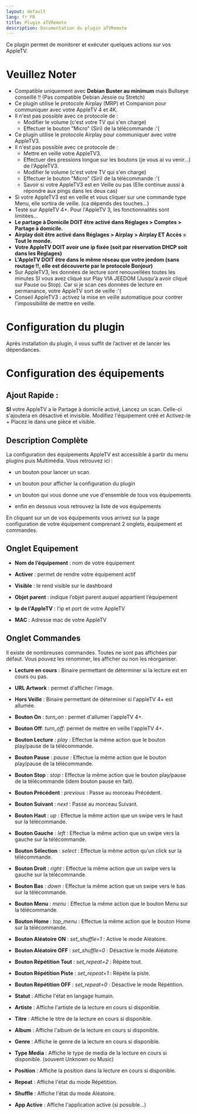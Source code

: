 ```yaml
---
layout: default
lang: fr_FR
title: Plugin aTVRemote
description: Documentation du plugin aTVRemote
---
```


Ce plugin permet de monitorer et exécuter quelques actions sur vos AppleTV.

Veuillez Noter 
==============
- Compatible uniquement avec **Debian Buster au minimum** mais Bullseye conseillé !! (Pas compatible Debian Jessie ou Stretch)
- Ce plugin utilise le protocole Airplay (MRP) et Companion pour communiquer avec votre AppleTV 4 et 4K. 
- Il n'est pas possible avec ce protocole de :
  - Modifier le volume (c'est votre TV qui s'en charge)
  - Effectuer le bouton "Micro" (Siri) de la télécommande :'(
- Ce plugin utilise le protocole Airplay pour communiquer avec votre AppleTV3.
- Il n'est pas possible avec ce protocole de :
  - Mettre en veille votre AppleTV3.
  - Effectuer des pressions longue sur les boutons (je vous ai vu venir...) de l'AppleTV3.
  - Modifier le volume (c'est votre TV qui s'en charge)
  - Effectuer le bouton "Micro" (Siri) de la télécommande :'(
  - Savoir si votre AppleTV3 est en Veille ou pas (Elle continue aussi à répondre aux pings dans les deux cas)
- Si votre AppleTV3 est en veille et vous cliquer sur une commande type Menu, elle sortira de veille. (ca dépends des touches...)
- Testé sur AppleTV 4+. Pour l'AppleTV 3, les fonctionnalités sont limitées...
- **Le partage à Domicile DOIT être activé dans Réglages > Comptes > Partage à domicile.**
- **Airplay doit être activé dans Réglages > Airplay > Airplay ET Accès = Tout le monde.**
- **Votre AppleTV DOIT avoir une ip fixée (soit par réservation DHCP soit dans les Réglages)**
- **L'AppleTV DOIT être dans le même réseau que votre jeedom (sans routage !!, elle est découverte par le protocole Bonjour)**
- Sur AppleTV3, les données de lecture sont renouvellées toutes les minutes SI vous avez cliqué sur Play VIA JEEDOM (Jusqu'à avoir cliqué sur Pause ou Stop). Car si je scan ces données de lecture en permanance, votre AppleTV sort de veille :'( 
- Conseil AppleTV3 : activez la mise en veille automatique pour contrer l'impossibilité de mettre en veille.

Configuration du plugin 
=======================

Après installation du plugin, il vous suffit de l’activer et de lancer les dépendances.

Configuration des équipements 
=============================

Ajout Rapide :
--------------
**SI** votre AppleTV a le Partage à domicile activé, Lancez un scan. Celle-ci s'ajoutera en désactivé et invisible.
Modifiez l'équipement créé et Activez-le + Placez le dans une pièce et visible.


Description Complète
--------------------
La configuration des équipements AppleTV est accessible à partir du menu
plugins puis Multimédia. Vous retrouvez ici :

-   un bouton pour lancer un scan.

-   un bouton pour afficher la configuration du plugin

-   un bouton qui vous donne une vue d'ensemble de tous vos équipements

-   enfin en dessous vous retrouvez la liste de vos équipements

En cliquant sur un de vos équipements vous arrivez sur la page
configuration de votre équipement comprenant 2 onglets, équipement et
commandes.

Onglet Equipement
-----------------

-   **Nom de l’équipement** : nom de votre équipement

-   **Activer** : permet de rendre votre équipement actif

-   **Visible** : le rend visible sur le dashboard

-   **Objet parent** : indique l’objet parent auquel appartient
    l’équipement

-   **Ip de l'AppleTV** : l'ip et port de votre AppleTV

-   **MAC** : Adresse mac de votre AppleTV


Onglet Commandes
----------------
Il existe de nombreuses commandes. Toutes ne sont pas affichées par défaut. Vous pouvez les renommer, les afficher ou non les réorganiser. 

-   **Lecture en cours** : Binaire permettant de déterminer si la lecture est en cours ou pas.
-   **URL Artwork** : permet d'afficher l'image.
-   **Hors Veille** : Binaire permettant de déterminer si l'appleTV 4+ est allumée.
-   **Bouton On** : *turn_on* : permet d'allumer l'appleTV 4+.
-   **Bouton Off**: *turn_off*: permet de mettre en veille l'appleTV 4+.
-   **Bouton Lecture** : *play* : Effectue la même action que le bouton play/pause de la télécommande.
-   **Bouton Pause** : *pause* : Effectue la même action que le bouton play/pause de la télécommande.
-   **Bouton Stop** : *stop* : Effectue la même action que le bouton play/pause de la télécommande (idem bouton pause en fait).
-   **Bouton Précédent** : *previous* : Passe au morceau Précédent.
-   **Bouton Suivant** : *next* : Passe au morceau Suivant.

-   **Bouton Haut** : *up* : Effectue la même action que un swipe vers le haut sur la télécommande.
-   **Bouton Gauche** : *left* : Effectue la même action que un swipe vers la gauche sur la télécommande.
-   **Bouton Sélection** : *select* : Effectue la même action qu'un click sur la télécommande.
-   **Bouton Droit** : *right* : Effectue la même action que un swipe vers la gauche sur la télécommande.
-   **Bouton Bas** : *down* : Effectue la même action que un swipe vers le bas sur la télécommande.

-   **Bouton Menu** : *menu* : Effectue la même action que le bouton Menu sur la télécommande.
-   **Bouton Home** : *top_menu* : Effectue la même action que le bouton Home sur la télécommande.

-   **Bouton Aléatoire ON** : *set_shuffle=1* : Active le mode Aléatoire.
-   **Bouton Aléatoire OFF** : *set_shuffle=0* : Désactive le mode Aléatoire.

-   **Bouton Répétition Tout** : *set_repeat=2* : Répète tout.
-   **Bouton Répétition Piste** : *set_repeat=1* : Répète la piste.
-   **Bouton Répétition OFF** : *set_repeat=0* : Désactive le mode Répétition.

-   **Statut** : Affiche l'état en langage humain.
-   **Artiste** : Affiche l'artiste de la lecture en cours si disponible.
-   **Titre** : Affiche le titre de la lecture en cours si disponible.
-   **Album** : Affiche l'album de la lecture en cours si disponible.
-   **Genre** : Affiche le genre de la lecture en cours si disponible.
-   **Type Media** : Affiche le type de media de la lecture en cours si disponible. (souvent Unknown ou Music)
-   **Position** : Affiche la position dans la lecture en cours si disponible.

-   **Repeat** : Affiche l'état du mode Répétition.
-   **Shuffle** : Affiche l'état du mode Aléatoire.

-   **App Active** : Affiche l'application active (si possible...)






